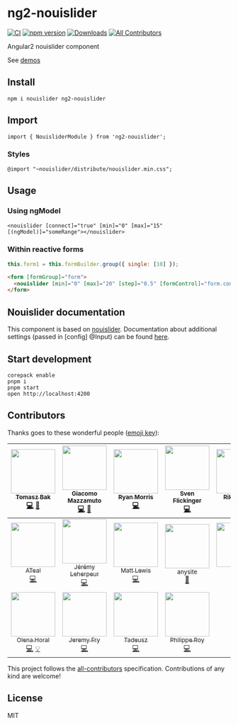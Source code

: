 # ng2-nouislider

[![CI](https://github.com/tb/ng2-nouislider/actions/workflows/ci.yml/badge.svg?event=push)](https://github.com/tb/ng2-nouislider/actions/workflows/ci.yml)
[![npm version](https://badge.fury.io/js/ng2-nouislider.svg)](http://badge.fury.io/js/ng2-nouislider)
[![Downloads](http://img.shields.io/npm/dm/ng2-nouislider.svg)](https://npmjs.org/package/ng2-nouislider)
[![All Contributors](https://img.shields.io/badge/all_contributors-18-orange.svg?style=flat-square)](#contributors)

Angular2 nouislider component

See [demos](http://tb.github.io/ng2-nouislider/)

## Install

    npm i nouislider ng2-nouislider

## Import

    import { NouisliderModule } from 'ng2-nouislider';

### Styles

    @import "~nouislider/distribute/nouislider.min.css";

## Usage

### Using ngModel

    <nouislider [connect]="true" [min]="0" [max]="15" [(ngModel)]="someRange"></nouislider>

### Within reactive forms

```js
this.form1 = this.formBuilder.group({ single: [10] });
```

```html
<form [formGroup]="form">
  <nouislider [min]="0" [max]="20" [step]="0.5" [formControl]="form.controls.single"></nouislider>
</form>
```

## Nouislider documentation

This component is based on [nouislider](https://refreshless.com/nouislider/). Documentation about additional settings (passed in [config] @Input) can be found [here](https://refreshless.com/nouislider/slider-options/).

## Start development

    corepack enable
    pnpm i
    pnpm start
    open http://localhost:4200

## Contributors

Thanks goes to these wonderful people ([emoji key](https://github.com/kentcdodds/all-contributors#emoji-key)):

<!-- ALL-CONTRIBUTORS-LIST:START - Do not remove or modify this section -->

|   [<img src="https://avatars2.githubusercontent.com/u/71683?v=4" width="100px;"/><br /><sub>Tomasz Bak</sub>](http://twitter.com/tomaszbak)<br />[💻](https://github.com/tb/ng2-nouislider/commits?author=tb 'Code') [👀](#review-tb 'Reviewed Pull Requests')    | [<img src="https://avatars2.githubusercontent.com/u/18688794?v=4" width="100px;"/><br /><sub>Giacomo Mazzamuto</sub>](https://github.com/gmazzamuto)<br />[💻](https://github.com/tb/ng2-nouislider/commits?author=gmazzamuto 'Code') [👀](#review-gmazzamuto 'Reviewed Pull Requests') | [<img src="https://avatars3.githubusercontent.com/u/7102450?v=4" width="100px;"/><br /><sub>Ryan Morris</sub>](https://github.com/ryan-morris)<br />[💻](https://github.com/tb/ng2-nouislider/commits?author=ryan-morris 'Code') | [<img src="https://avatars2.githubusercontent.com/u/2569015?v=4" width="100px;"/><br /><sub>Sven Flickinger</sub>](https://github.com/naeramarth7)<br />[💻](https://github.com/tb/ng2-nouislider/commits?author=naeramarth7 'Code') | [<img src="https://avatars0.githubusercontent.com/u/8615481?v=4" width="100px;"/><br /><sub>Riku Kallio</sub>](https://github.com/RichieRock)<br />[💻](https://github.com/tb/ng2-nouislider/commits?author=RichieRock 'Code') |   [<img src="https://avatars3.githubusercontent.com/u/5350861?v=4" width="100px;"/><br /><sub>John Pinkster</sub>](https://github.com/jpinkster)<br />[💻](https://github.com/tb/ng2-nouislider/commits?author=jpinkster 'Code')    |   [<img src="https://avatars1.githubusercontent.com/u/477298?v=4" width="100px;"/><br /><sub>Oleg Romanovskyi</sub>](https://olg.io/)<br />[💻](https://github.com/tb/ng2-nouislider/commits?author=shedar 'Code')   |
| :---------------------------------------------------------------------------------------------------------------------------------------------------------------------------------------------------------------------------------------------------------------: | :-------------------------------------------------------------------------------------------------------------------------------------------------------------------------------------------------------------------------------------------------------------------------------------: | :------------------------------------------------------------------------------------------------------------------------------------------------------------------------------------------------------------------------------: | :----------------------------------------------------------------------------------------------------------------------------------------------------------------------------------------------------------------------------------: | :----------------------------------------------------------------------------------------------------------------------------------------------------------------------------------------------------------------------------: | :---------------------------------------------------------------------------------------------------------------------------------------------------------------------------------------------------------------------------------: | :------------------------------------------------------------------------------------------------------------------------------------------------------------------------------------------------------------------: |
|                          [<img src="https://avatars1.githubusercontent.com/u/5629145?v=4" width="100px;"/><br /><sub>ATeal</sub>](http://www.alexrteal.com)<br />[💻](https://github.com/tb/ng2-nouislider/commits?author=ATeal 'Code')                           |                            [<img src="https://avatars1.githubusercontent.com/u/2158235?v=4" width="100px;"/><br /><sub>Jérémy Leherpeur</sub>](https://github.com/amenophis)<br />[💻](https://github.com/tb/ng2-nouislider/commits?author=amenophis 'Code')                            |      [<img src="https://avatars1.githubusercontent.com/u/6425649?v=4" width="100px;"/><br /><sub>Matt Lewis</sub>](https://mattlewis.me/)<br />[💻](https://github.com/tb/ng2-nouislider/commits?author=mattlewis92 'Code')      |    [<img src="https://avatars1.githubusercontent.com/u/5819263?v=4" width="100px;"/><br /><sub>anysite</sub>](https://github.com/anysite)<br />[📖](https://github.com/tb/ng2-nouislider/commits?author=anysite 'Documentation')     |          [<img src="https://avatars1.githubusercontent.com/u/3389712?v=4" width="100px;"/><br /><sub>flmg</sub>](https://github.com/flmg)<br />[💻](https://github.com/tb/ng2-nouislider/commits?author=flmg 'Code')           | [<img src="https://avatars2.githubusercontent.com/u/8425921?v=4" width="100px;"/><br /><sub>SirWojtek</sub>](https://github.com/SirWojtek)<br />[📖](https://github.com/tb/ng2-nouislider/commits?author=SirWojtek 'Documentation') | [<img src="https://avatars1.githubusercontent.com/u/596580?v=4" width="100px;"/><br /><sub>Rubén Trujillo</sub>](http://bi4group.com)<br />[💻](https://github.com/tb/ng2-nouislider/commits?author=rubentrf 'Code') |
| [<img src="https://avatars1.githubusercontent.com/u/12625792?v=4" width="100px;"/><br /><sub>Olena Horal</sub>](https://github.com/sharlatta)<br />[💻](https://github.com/tb/ng2-nouislider/commits?author=sharlatta 'Code') [💡](#example-sharlatta 'Examples') |                                 [<img src="https://avatars1.githubusercontent.com/u/316541?v=4" width="100px;"/><br /><sub>Jeremy Fry</sub>](http://www.jeremyfry.com)<br />[💻](https://github.com/tb/ng2-nouislider/commits?author=jeremyfry 'Code')                                  |         [<img src="https://avatars0.githubusercontent.com/u/9978922?v=4" width="100px;"/><br /><sub>Tadeusz</sub>](https://github.com/mkp05)<br />[💻](https://github.com/tb/ng2-nouislider/commits?author=mkp05 'Code')         |   [<img src="https://avatars0.githubusercontent.com/u/2358714?v=4" width="100px;"/><br /><sub>Philippe Roy</sub>](http://philipperoy.github.io)<br />[💻](https://github.com/tb/ng2-nouislider/commits?author=PhilippeRoy 'Code')    |

<!-- ALL-CONTRIBUTORS-LIST:END -->

This project follows the [all-contributors](https://github.com/kentcdodds/all-contributors) specification.
Contributions of any kind are welcome!

## License

MIT

